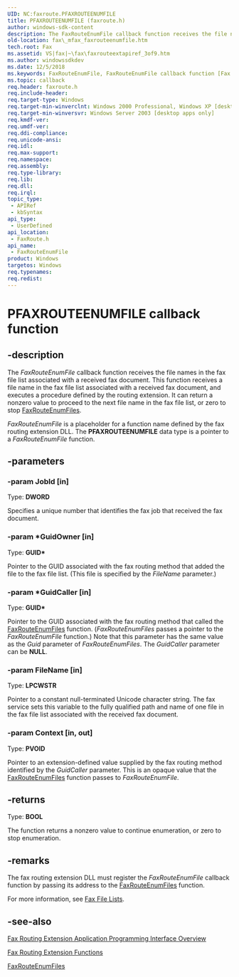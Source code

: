 ```yaml
---
UID: NC:faxroute.PFAXROUTEENUMFILE
title: PFAXROUTEENUMFILE (faxroute.h)
author: windows-sdk-content
description: The FaxRouteEnumFile callback function receives the file names in the fax file list associated with a received fax document.
old-location: fax\_mfax_faxrouteenumfile.htm
tech.root: Fax
ms.assetid: VS|fax|~\fax\faxrouteextapiref_3of9.htm
ms.author: windowssdkdev
ms.date: 12/5/2018
ms.keywords: FaxRouteEnumFile, FaxRouteEnumFile callback function [Fax Service], PFAXROUTEENUMFILE, PFAXROUTEENUMFILE callback, _mfax_faxrouteenumfile, fax._mfax_faxrouteenumfile, faxroute/FaxRouteEnumFile
ms.topic: callback
req.header: faxroute.h
req.include-header: 
req.target-type: Windows
req.target-min-winverclnt: Windows 2000 Professional, Windows XP [desktop apps only]
req.target-min-winversvr: Windows Server 2003 [desktop apps only]
req.kmdf-ver: 
req.umdf-ver: 
req.ddi-compliance: 
req.unicode-ansi: 
req.idl: 
req.max-support: 
req.namespace: 
req.assembly: 
req.type-library: 
req.lib: 
req.dll: 
req.irql: 
topic_type:
 - APIRef
 - kbSyntax
api_type:
 - UserDefined
api_location:
 - FaxRoute.h
api_name:
 - FaxRouteEnumFile
product: Windows
targetos: Windows
req.typenames: 
req.redist: 
---
```


# PFAXROUTEENUMFILE callback function


## -description


The <i>FaxRouteEnumFile</i> callback function receives the file names in the fax file list associated with a received fax document. This function receives a file name in the fax file list associated with a received fax document, and executes a procedure defined by the routing extension. It can return a nonzero value to proceed to the next file name in the fax file list, or zero to stop <a href="https://msdn.microsoft.com/en-us/library/ms692864(v=VS.85).aspx">FaxRouteEnumFiles</a>.

<i>FaxRouteEnumFile</i> is a placeholder for a function name defined by the fax routing extension DLL. The <b>PFAXROUTEENUMFILE</b> data type is a pointer to a <i>FaxRouteEnumFile</i> function.


## -parameters




### -param JobId [in]

Type: <b>DWORD</b>

Specifies a unique number that identifies the fax job that received the fax document.


### -param *GuidOwner [in]

Type: <b>GUID*</b>

Pointer to the GUID associated with the fax routing method that added the file to the fax file list. (This file is specified by the <i>FileName</i> parameter.) 


### -param *GuidCaller [in]

Type: <b>GUID*</b>

Pointer to the GUID associated with the fax routing method that called the <a href="https://msdn.microsoft.com/en-us/library/ms692864(v=VS.85).aspx">FaxRouteEnumFiles</a> function. (<i>FaxRouteEnumFiles</i> passes a pointer to the <i>FaxRouteEnumFile</i> function.) Note that this parameter has the same value as the <i>Guid</i> parameter of <i>FaxRouteEnumFiles</i>. The <i>GuidCaller</i> parameter can be <b>NULL</b>.


### -param FileName [in]

Type: <b>LPCWSTR</b>

Pointer to a constant null-terminated Unicode character string. The fax service sets this variable to the fully qualified path and name of one file in the fax file list associated with the received fax document.


### -param Context [in, out]

Type: <b>PVOID</b>

Pointer to an extension-defined value supplied by the fax routing method identified by the <i>GuidCaller</i> parameter. This is an opaque value that the <a href="https://msdn.microsoft.com/en-us/library/ms692864(v=VS.85).aspx">FaxRouteEnumFiles</a> function passes to <i>FaxRouteEnumFile</i>. 


## -returns



Type: <b>BOOL</b>

The function returns a nonzero value to continue enumeration, or zero to stop enumeration. 




## -remarks



The fax routing extension DLL must register the <i>FaxRouteEnumFile</i> callback function by passing its address to the <a href="https://msdn.microsoft.com/en-us/library/ms692864(v=VS.85).aspx">FaxRouteEnumFiles</a> function.

For more information, see <a href="https://msdn.microsoft.com/en-us/library/ms684521(v=VS.85).aspx">Fax File Lists</a>.




## -see-also




<a href="https://msdn.microsoft.com/en-us/library/ms684519(v=VS.85).aspx">Fax Routing Extension Application Programming Interface Overview</a>



<a href="https://msdn.microsoft.com/en-us/library/ms692865(v=VS.85).aspx">Fax Routing Extension Functions</a>



<a href="https://msdn.microsoft.com/en-us/library/ms692864(v=VS.85).aspx">FaxRouteEnumFiles</a>
 

 

